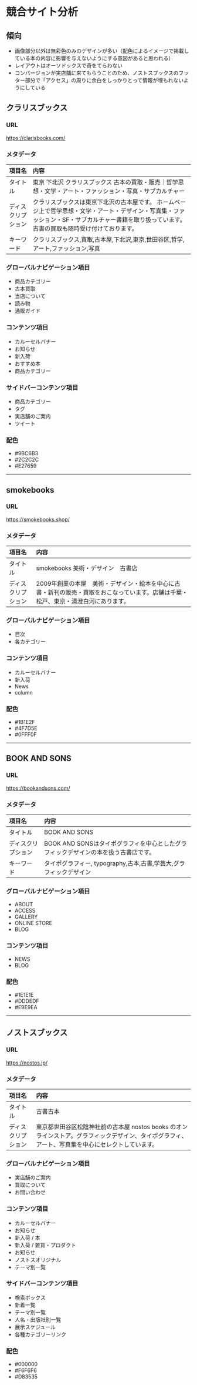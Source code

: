 # 競合サイト分析

## 傾向
- 画像部分以外は無彩色のみのデザインが多い（配色によるイメージで掲載している本の内容に影響を与えないようにする意図があると思われる）
- レイアウトはオーソドックスで奇をてらわない
- コンバージョンが実店舗に来てもらうことのため、ノストスブックスのフッター部分で「アクセス」の周りに余白をしっかりとって情報が埋もれないようにしている

## クラリスブックス

### URL
https://clarisbooks.com/

### メタデータ
| 項目名 | 内容 |
| :-- | :-- |
| タイトル | 東京 下北沢 クラリスブックス 古本の買取・販売｜哲学思想・文学・アート・ファッション・写真・サブカルチャー |
| ディスクリプション | クラリスブックスは東京下北沢の古本屋です。 ホームページ上で哲学思想・文学・アート・デザイン・写真集・ファッション・SF・サブカルチャー書籍を取り扱っています。 古書の買取も随時受け付けております。 |
| キーワード | クラリスブックス,買取,古本屋,下北沢,東京,世田谷区,哲学,アート,ファッション,写真 |

### グローバルナビゲーション項目
- 商品カテゴリー
- 古本買取
- 当店について
- 読み物
- 通販ガイド

### コンテンツ項目
- カルーセルバナー
- お知らせ
- 新入荷
- おすすめ本
- 商品カテゴリー

### サイドバーコンテンツ項目
- 商品カテゴリー
- タグ
- 実店舗のご案内
- ツイート

### 配色
- #9BC6B3
- #2C2C2C
- #E27659

<hr>

## smokebooks

### URL
https://smokebooks.shop/

### メタデータ
| 項目名 | 内容 |
| :-- | :-- |
| タイトル | smokebooks 美術・デザイン　古書店 |
| ディスクリプション | 2009年創業の本屋　美術・デザイン・絵本を中心に古書・新刊の販売・買取をおこなっています。店舗は千葉・松戸、東京・清澄白河にあります。 |

### グローバルナビゲーション項目
- 目次
- 各カテゴリー

### コンテンツ項目
- カルーセルバナー
- 新入荷
- News
- column

### 配色
- #1B1E2F
- #4F7D5E
- #0FFF0F

<hr>

## BOOK AND SONS

### URL
https://bookandsons.com/

### メタデータ
| 項目名 | 内容 |
| :-- | :-- |
| タイトル | BOOK AND SONS |
| ディスクリプション | BOOK AND SONSはタイポグラフィを中心としたグラフィックデザインの本を扱う古書店です。 |
| キーワード | タイポグラフィー, typography,古本,古書,学芸大,グラフィックデザイン |

### グローバルナビゲーション項目
- ABOUT
- ACCESS
- GALLERY
- ONLINE STORE
- BLOG

### コンテンツ項目
- NEWS
- BLOG

### 配色
- #1E1E1E
- #DDDEDF
- #E9E9EA

<hr>

## ノストスブックス

### URL
https://nostos.jp/

### メタデータ
| 項目名 | 内容 |
| :-- | :-- |
| タイトル | 古書古本 | nostos books ノストスブックス |
| ディスクリプション | 東京都世田谷区松陰神社前の古本屋 nostos books のオンラインストア。グラフィックデザイン、タイポグラフィ、アート、写真集を中心にセレクトしています。 |

### グローバルナビゲーション項目
- 実店舗のご案内
- 買取について
- お問い合わせ

### コンテンツ項目
- カルーセルバナー
- お知らせ
- 新入荷 / 本
- 新入荷 / 雑貨・プロダクト
- お知らせ
- ノストスオリジナル
- テーマ別一覧

### サイドバーコンテンツ項目
- 検索ボックス
- 新着一覧
- テーマ別一覧
- 人名・出版社別一覧
- 展示スケジュール
- 各種カテゴリーリンク

### 配色
- #000000
- #F6F6F6
- #D83535
